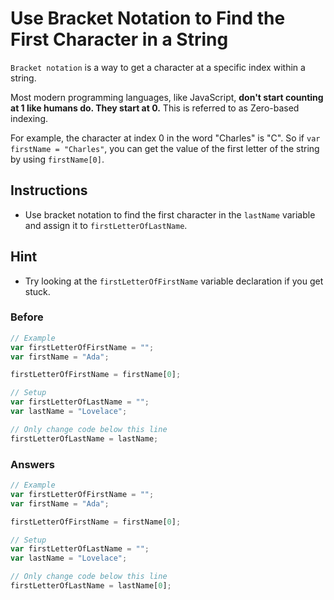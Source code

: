 # Use Bracket Notation to Find the First Character in a String

`Bracket notation` is a way to get a character at a specific index
within a string.

Most modern programming languages, like JavaScript, **don't start counting
at 1 like humans do. They start at 0.** This is referred to as Zero-based
indexing.

For example, the character at index 0 in the word "Charles" is "C". So if `var
firstName = "Charles"`, you can get the value of the first letter
of the string by using `firstName[0]`.

## Instructions
 - Use bracket notation to find the first character in the `lastName`
 variable and assign it to `firstLetterOfLastName`.

## Hint
 - Try looking at the `firstLetterOfFirstName` variable declaration if you
 get stuck.

### Before

```javascript
// Example
var firstLetterOfFirstName = "";
var firstName = "Ada";

firstLetterOfFirstName = firstName[0];

// Setup
var firstLetterOfLastName = "";
var lastName = "Lovelace";

// Only change code below this line
firstLetterOfLastName = lastName;
```

### Answers

```javascript
// Example
var firstLetterOfFirstName = "";
var firstName = "Ada";

firstLetterOfFirstName = firstName[0];

// Setup
var firstLetterOfLastName = "";
var lastName = "Lovelace";

// Only change code below this line
firstLetterOfLastName = lastName[0];
```
